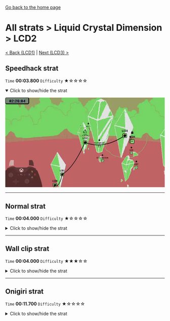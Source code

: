 [Go back to the home page](https://github.com/Doublevil/scbspeedrun)

# All strats > Liquid Crystal Dimension > LCD2

[< Back (LCD1)](https://github.com/Doublevil/scbspeedrun/blob/main/levels/all_lvl/LCD/LCD1.md) | [Next (LCD3) >](https://github.com/Doublevil/scbspeedrun/blob/main/levels/all_lvl/LCD/LCD3.md)

## Speedhack strat

`Time` **00:03.800** `Difficulty` ★☆☆☆☆
<details open>
  <summary>Click to show/hide the strat</summary>

  [![Strat animation](https://github.com/Doublevil/scbspeedrun/blob/main/media/levels/LCD/LCD2_S_Strat.webp)](https://github.com/Doublevil/scbspeedrun/blob/main/media/levels/LCD/LCD2_S_Strat.mp4?raw=true)
</details>

---
## Normal strat

`Time` **00:04.000** `Difficulty` ★☆☆☆☆
<details>
  <summary>Click to show/hide the strat</summary>

  [![Strat animation](https://github.com/Doublevil/scbspeedrun/blob/main/media/levels/LCD/LCD2_Strat.webp)](https://github.com/Doublevil/scbspeedrun/blob/main/media/levels/LCD/LCD2_Strat.mp4?raw=true)
</details>

---
## Wall clip strat

`Time` **00:04.000** `Difficulty` ★★★☆☆
<details>
  <summary>Click to show/hide the strat</summary>

  [![Strat animation](https://github.com/Doublevil/scbspeedrun/blob/main/media/levels/LCD/LCD2_WallClip.webp)](https://github.com/Doublevil/scbspeedrun/blob/main/media/levels/LCD/LCD2_WallClip.mp4?raw=true)

  **Notes**
  - Wall clip boosts are inconsistent, but this one is against a wall, which isn't as precise. It doesn't really save time though.
</details>

---
## Onigiri strat

`Time` **00:11.700** `Difficulty` ★☆☆☆☆
<details>
  <summary>Click to show/hide the strat</summary>

  [![Strat animation](https://github.com/Doublevil/scbspeedrun/blob/main/media/levels/LCD/LCD2_OnigiriStrat.webp)](https://github.com/Doublevil/scbspeedrun/blob/main/media/levels/LCD/LCD2_OnigiriStrat.mp4?raw=true)
</details>
